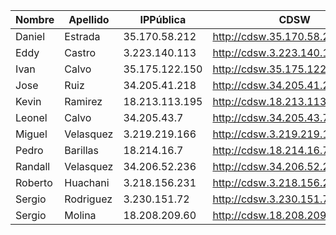 | Nombre  | Apellido  | IPPública      | CDSW                              |
|---------|-----------|----------------|-----------------------------------|
| Daniel  | Estrada   | 35.170.58.212  | http://cdsw.35.170.58.212.nip.io  |
| Eddy    | Castro    | 3.223.140.113  | http://cdsw.3.223.140.113.nip.io  |
| Ivan    | Calvo     | 35.175.122.150 | http://cdsw.35.175.122.150.nip.io |
| Jose    | Ruiz      | 34.205.41.218  | http://cdsw.34.205.41.218.nip.io  |
| Kevin   | Ramirez   | 18.213.113.195 | http://cdsw.18.213.113.195.nip.io |
| Leonel  | Calvo     | 34.205.43.7    | http://cdsw.34.205.43.7.nip.io    |
| Miguel  | Velasquez | 3.219.219.166  | http://cdsw.3.219.219.166.nip.io  |
| Pedro   | Barillas  | 18.214.16.7    | http://cdsw.18.214.16.7.nip.io    |
| Randall | Velasquez | 34.206.52.236  | http://cdsw.34.206.52.236.nip.io  |
| Roberto | Huachani  | 3.218.156.231  | http://cdsw.3.218.156.231.nip.io  |
| Sergio  | Rodriguez | 3.230.151.72   | http://cdsw.3.230.151.72.nip.io   |
| Sergio  | Molina    | 18.208.209.60  | http://cdsw.18.208.209.60.nip.io  |
